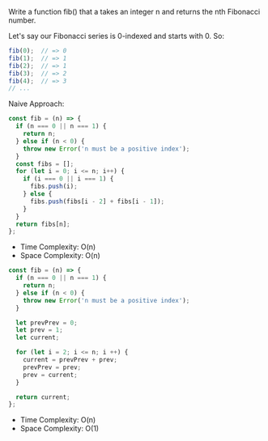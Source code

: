 Write a function fib() that a takes an integer n and returns the nth Fibonacci number.

Let's say our Fibonacci series is 0-indexed and starts with 0. So:
```JavaScript
fib(0);  // => 0
fib(1);  // => 1
fib(2);  // => 1
fib(3);  // => 2
fib(4);  // => 3
// ...
```

Naive Approach:
```JavaScript
const fib = (n) => {
  if (n === 0 || n === 1) {
    return n;
  } else if (n < 0) {
    throw new Error('n must be a positive index');
  }
  const fibs = [];
  for (let i = 0; i <= n; i++) {
    if (i === 0 || i === 1) {
      fibs.push(i);
    } else {
      fibs.push(fibs[i - 2] + fibs[i - 1]);
    }
  }
  return fibs[n];
};
```
- Time Complexity: O(n)
- Space Complexity: O(n)

```JavaScript
const fib = (n) => {
  if (n === 0 || n === 1) {
    return n;
  } else if (n < 0) {
    throw new Error('n must be a positive index');
  }

  let prevPrev = 0;
  let prev = 1;
  let current;

  for (let i = 2; i <= n; i ++) {
    current = prevPrev + prev;
    prevPrev = prev;
    prev = current;
  }

  return current;
};
```
- Time Complexity: O(n)
- Space Complexity: O(1)

